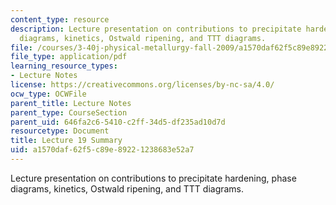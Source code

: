 ```yaml
---
content_type: resource
description: Lecture presentation on contributions to precipitate hardening, phase
  diagrams, kinetics, Ostwald ripening, and TTT diagrams.
file: /courses/3-40j-physical-metallurgy-fall-2009/a1570daf62f5c89e89221238683e52a7_MIT3_40JF09_lec19.pdf
file_type: application/pdf
learning_resource_types:
- Lecture Notes
license: https://creativecommons.org/licenses/by-nc-sa/4.0/
ocw_type: OCWFile
parent_title: Lecture Notes
parent_type: CourseSection
parent_uid: 646fa2c6-5410-c2ff-34d5-df235ad10d7d
resourcetype: Document
title: Lecture 19 Summary
uid: a1570daf-62f5-c89e-8922-1238683e52a7
---
```

Lecture presentation on contributions to precipitate hardening, phase diagrams, kinetics, Ostwald ripening, and TTT diagrams.